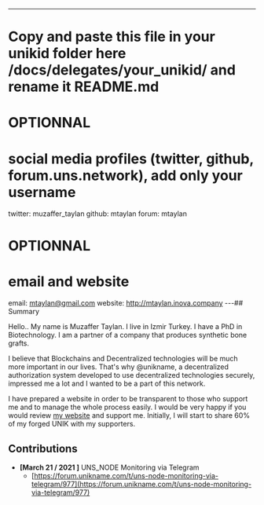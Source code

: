 ---
# Copy and paste this file in your unikid folder here /docs/delegates/your_unikid/ and rename it README.md

# OPTIONNAL
# social media profiles (twitter, github, forum.uns.network), add only your username
twitter: muzaffer_taylan
github: mtaylan
forum: mtaylan

# OPTIONNAL
# email and website
email: mtaylan@gmail.com
website: http://mtaylan.inova.company
---## Summary

Hello.. My name is Muzaffer Taylan. I live in Izmir Turkey. I have a PhD in Biotechnology. I am a partner of a company that produces synthetic bone grafts.

I believe that Blockchains and Decentralized technologies will be much more important in our lives. That's why @unikname, a decentralized authorization system
developed to use decentralized technologies securely, impressed me a lot and I wanted to be a part of this network.

I have prepared a website in order to be transparent to those who support me and to manage the whole process easily.
I would be very happy if you would review [my website](http://mtaylan.inova.company) and support me. Initially, I will start to share 60% of my forged UNIK with my supporters.

## Contributions

<!-- detail your contributions -->

- **[March 21 / 2021 ]** UNS_NODE Monitoring via Telegram
  - [https://forum.unikname.com/t/uns-node-monitoring-via-telegram/977](https://forum.unikname.com/t/uns-node-monitoring-via-telegram/977)
